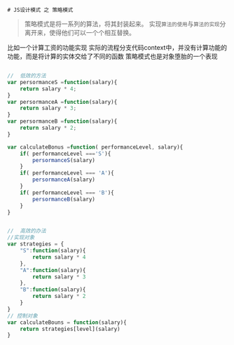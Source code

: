     # JS设计模式 之 策略模式

>策略模式是将一系列的算法，将其封装起来。
实现`算法的使用`与`算法的实现`分离开来，使得他们可以一个个相互替换。

比如一个计算工资的功能实现
实际的流程分支代码context中，并没有计算功能的功能，而是将计算的实体交给了不同的函数
策略模式也是对象堕胎的一个表现
```js

//  低效的方法
var persormanceS =function(salary){
    return salary * 4;
}
var persormanceA =function(salary){
    return salary * 3;
}
var persormanceB =function(salary){
    return salary * 2;
}

var calculateBonus =function( performanceLevel, salary){
    if( performanceLevel ==='S'){
        persormanceS(salary)
    }
    if( performanceLevel === 'A'){
        persormanceA(salary)
    }
    if( performanceLevel === 'B'){
        persormanceB(salary)
    }
}
```
```js

//  高效的办法
//实现对象
var strategies = {
    "S":function(salary){
        return salary * 4 
    },
    "A":function(salary){
        return salary * 3 
    },
    "B":function(salary){
        return salary * 2 
    }
}
// 控制对象
var calculateBouns = function(salary){
    return strategies[level](salary)
}

```

